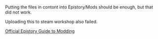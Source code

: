 Putting the files in contont into Epistory/Mods should be enough, but that did not work.

Uploading this to steam workshop also failed.

[Official Epistory Guide to Modding](https://steamcommunity.com/sharedfiles/filedetails/?id=673870802)